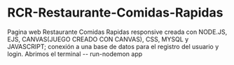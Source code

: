 # RCR-Restaurante-Comidas-Rapidas
Pagina web Restaurante Comidas Rapidas responsive creada con NODE.JS, EJS, CANVAS(JUEGO CREADO CON CANVAS), CSS, MYSQL y JAVASCRIPT; conexión a una base de datos para el registro del usuario y login.
Abrimos el terminal -- run-nodemon app
